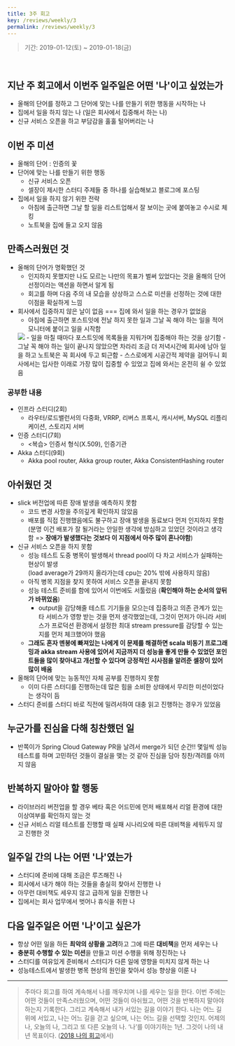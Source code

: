 ```yaml
---
title: 3주 회고
key: /reviews/weekly/3
permalink: /reviews/weekly/3
---
```


> 기간: 2019-01-12(토) ~ 2019-01-18(금)
<br/>

## 지난 주 회고에서 이번주 일주일은 어떤 '나'이고 싶었는가
- 올해의 단어를 정하고 그 단어에 맞는 나를 만들기 위한 행동을 시작하는 나
- 집에서 일을 하지 않는 나 (일은 회사에서 집중해서 하는 나)
- 신규 서비스 오픈을 하고 부담감을 훌훌 털어버리는 나

## 이번 주 미션
- 올해의 단어 : 인증의 꽃
- 단어에 맞는 나를 만들기 위한 행동
  - 신규 서비스 오픈
  - 셀장이 제시한 스터디 주제들 중 하나를 실습해보고 블로그에 포스팅
- 집에서 일을 하지 않기 위한 전략
  - 아침에 출근하면 그날 할 일을 리스트업해서 잘 보이는 곳에 붙여놓고 수시로 체킹
  - 노트북을 집에 들고 오지 않음

## 만족스러웠던 것
- 올해의 단어가 명확했던 것
  - 인지하지 못했지만 나도 모르는 나만의 목표가 벌써 있었다는 것을 올해의 단어 선정이라는 액션을 하면서 알게 됨
  - 회고를 하며 다음 주의 내 모습을 상상하고 스스로 미션을 선정하는 것에 대한 이점을 확실하게 느낌
- 회사에서 집중하지 않은 날이 없음 === 집에 와서 일을 하는 경우가 없었음
  - 아침에 출근하면 포스트잇에 전날 하지 못한 일과 그날 꼭 해야 하는 일을 적어 모니터에 붙이고 일을 시작함<br/>
  <img src="https://github.com/ssosso/ssosso.github.io/blob/master/_posts/.images/3%EC%A3%BC-%ED%9A%8C%EA%B3%A0_1.jpeg?raw=true"/>
  - 일을 마칠 때마다 포스트잇에 목록들을 지워가며 집중해야 하는 것을 상기함
  - 그날 꼭 해야 하는 일이 끝나지 않았으면 차라리 조금 더 저녁시간에 회사에 남아 일을 하고 노트북은 꼭 회사에 두고 퇴근함
  - 스스로에게 시공간적 제약을 걸어두니 회사에서는 입사한 이래로 가장 많이 집중할 수 있었고 집에 와서는 온전히 쉴 수 있었음

### 공부한 내용
- 인프라 스터디(2회)
  - 라우터/로드밸런서의 다중화, VRRP, 리버스 프록시, 캐시서버, MySQL 리플리케이션, 스토리지 서버
- 인증 스터디(7회)
  - <복습> 인증서 형식(X.509), 인증기관
- Akka 스터디(9회)
  - Akka pool router, Akka group router, Akka ConsistentHashing router

## 아쉬웠던 것
- slick 버전업에 따른 장애 발생을 예측하지 못함
  - 코드 변경 사항을 주의깊게 확인하지 않았음
  - 배포를 직접 진행했음에도 불구하고 장애 발생을 동료보다 먼저 인지하지 못함 (분명 이건 배포가 잘 될거라는 안일한 생각에 방심하고 있었던 것이라고 생각함 => **장애가 발생했다는 것보다 이 지점에서 아주 많이 혼나야함**)
- 신규 서비스 오픈을 하지 못함
  - 성능 테스트 도중 병목이 발생해서 thread pool이 다 차고 서비스가 실패하는 현상이 발생<br/>
  (load average가 29까지 올라가는데 cpu는 20% 밖에 사용하지 않음)
  - 아직 병목 지점을 찾지 못하여 서비스 오픈을 끝내지 못함
  - 성능 테스트 준비를 함에 있어서 이번에도 서툴렀음 (**확인해야 하는 순서의 앞뒤가 바뀌었음**)
    - output을 감당해줄 테스트 기기들을 모으는데 집중하고 의존 관계가 있는 타 서비스가 영향 받는 것을 먼저 생각했었는데, 그것이 먼저가 아니라 서비스가 프로덕션 환경에서 설정한 최대 stream pressure를 감당할 수 있는지를 먼저 체크했어야 했음
  - **그래도 혼자 멘붕에 빠져있는 나에게 이 문제를 해결하면 scala 비동기 프로그래밍과 akka stream 사용에 있어서 지금까지 더 성능을 좋게 만들 수 있었던 포인트들을 많이 찾아내고 개선할 수 있다며 긍정적인 시사점을 알려준 셀장이 있어 많이 배움**
- 올해의 단어에 맞는 능동적인 자체 공부를 진행하지 못함
  - 이미 다른 스터디를 진행하는데 많은 힘을 소비한 상태에서 무리한 미션이었다는 생각이 듬
- 스터디 준비를 스터디 바로 직전에 밀려서하여 대충 읽고 진행하는 경우가 있었음

## 누군가를 진심을 다해 칭찬했던 일
- 반쪽이가 Spring Cloud Gateway PR을 날려서 merge가 되던 순간!! 몇일씩 성능테스트를 하며 고민하던 것들이 결실을 맺는 것 같아 진심을 담아 칭찬/격려를 아끼지 않음

## 반복하지 말아야 할 행동
- 라이브러리 버전업을 할 경우 베타 혹은 어드민에 먼저 배포해서 리얼 환경에 대한 이상여부를 확인하지 않는 것
- 신규 서비스 리얼 테스트를 진행할 때 실패 시나리오에 따른 대비책을 세워두지 않고 진행한 것

## 일주일 간의 나는 어떤 '나'였는가
- 스터디에 준비에 대해 조금은 루즈해진 나
- 회사에서 내가 해야 하는 것들을 충실히 찾아서 진행한 나
- 아무런 대비책도 세우지 않고 급하게 일을 진행한 나
- 집에서는 회사 업무에서 벗어나 휴식을 취한 나

## 다음 일주일은 어떤 '나'이고 싶은가
- 항상 어떤 일을 하든 **최악의 상황을 고려**하고 그에 따른 **대비책**을 먼저 세우는 나
- **충분히 수행할 수 있는 미션**을 만들고 미션 수행을 위해 정진하는 나
- 스터디를 여유있게 준비해서 스터디가 다른 일에 영향을 미치지 않게 하는 나
- 성능테스트에서 발생한 병목 현상의 원인을 찾아서 성능 향상을 이룬 나

----

> 주마다 회고를 하여 계속해서 나를 깨우치며 나를 세우는 일을 한다. 이번 주에는 어떤 것들이 만족스러웠으며, 어떤 것들이 아쉬웠고, 어떤 것을 반복하지 말아야 하는지 기록한다. 그리고 계속해서 내가 서있는 길을 이야기 한다. 나는 어느 길 위에 서있고, 나는 어느 길을 걷고 싶으며, 나는 어느 길을 선택할 것인지. 어제의 나, 오늘의 나, 그리고 또 다른 오늘의 나. ‘나’를 이야기하는 1년. 그것이 나의 내년 목표이다. ([2018 나의 회고](https://ssosso.github.io/2018/12/30/2018-%EB%82%98%EC%9D%98-%ED%9A%8C%EA%B3%A0.html)에서)
